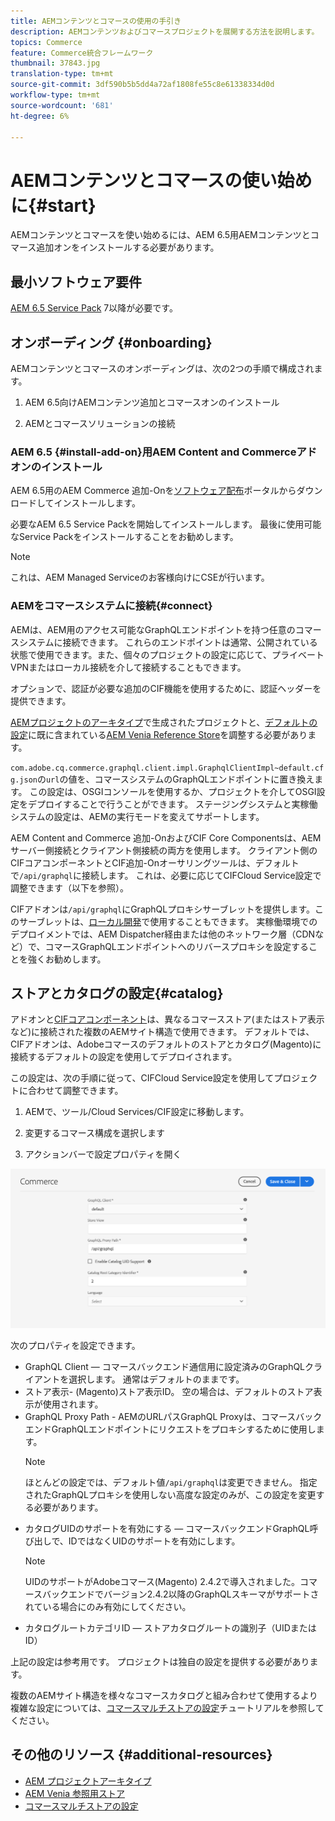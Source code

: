 ```yaml
---
title: AEMコンテンツとコマースの使用の手引き
description: AEMコンテンツおよびコマースプロジェクトを展開する方法を説明します。
topics: Commerce
feature: Commerce統合フレームワーク
thumbnail: 37843.jpg
translation-type: tm+mt
source-git-commit: 3df590b5b5dd4a72af1808fe55c8e61338334d0d
workflow-type: tm+mt
source-wordcount: '681'
ht-degree: 6%

---
```


# AEMコンテンツとコマースの使い始めに{#start}

AEMコンテンツとコマースを使い始めるには、AEM 6.5用AEMコンテンツとコマース追加オンをインストールする必要があります。

## 最小ソフトウェア要件

[AEM 6.5 Service Pack](https://experience.adobe.com/#/downloads/content/software-distribution/en/aem.html) 7以降が必要です。

## オンボーディング {#onboarding}

AEMコンテンツとコマースのオンボーディングは、次の2つの手順で構成されます。

1. AEM 6.5向けAEMコンテンツ追加とコマースオンのインストール

2. AEMとコマースソリューションの接続

### AEM 6.5 {#install-add-on}用AEM Content and Commerceアドオンのインストール

AEM 6.5用のAEM Commerce 追加-Onを[ソフトウェア配布](https://experience.adobe.com/#/downloads/content/software-distribution/en/aem.html)ポータルからダウンロードしてインストールします。

必要なAEM 6.5 Service Packを開始してインストールします。 最後に使用可能なService Packをインストールすることをお勧めします。

>[!NOTE]
>
>これは、AEM Managed Serviceのお客様向けにCSEが行います。

### AEMをコマースシステムに接続{#connect}

AEMは、AEM用のアクセス可能なGraphQLエンドポイントを持つ任意のコマースシステムに接続できます。 これらのエンドポイントは通常、公開されている状態で使用できます。また、個々のプロジェクトの設定に応じて、プライベートVPNまたはローカル接続を介して接続することもできます。

オプションで、認証が必要な追加のCIF機能を使用するために、認証ヘッダーを提供できます。

[AEMプロジェクトのアーキタイプ](https://github.com/adobe/aem-project-archetype)で生成されたプロジェクトと、[デフォルトの設定](https://github.com/adobe/aem-cif-guides-venia/blob/main/ui.config/src/main/content/jcr_root/apps/venia/osgiconfig/config/com.adobe.cq.commerce.graphql.client.impl.GraphqlClientImpl~default.cfg.json)に既に含まれている[AEM Venia Reference Store](https://github.com/adobe/aem-cif-guides-venia)を調整する必要があります。

`com.adobe.cq.commerce.graphql.client.impl.GraphqlClientImpl~default.cfg.json`の`url`の値を、コマースシステムのGraphQLエンドポイントに置き換えます。 この設定は、OSGIコンソールを使用するか、プロジェクトを介してOSGI設定をデプロイすることで行うことができます。 ステージングシステムと実稼働システムの設定は、AEMの実行モードを変えてサポートします。

AEM Content and Commerce 追加-OnおよびCIF Core Componentsは、AEMサーバー側接続とクライアント側接続の両方を使用します。 クライアント側のCIFコアコンポーネントとCIF追加-Onオーサリングツールは、デフォルトで`/api/graphql`に接続します。 これは、必要に応じてCIFCloud Service設定で調整できます（以下を参照）。

CIFアドオンは`/api/graphql`にGraphQLプロキシサーブレットを提供します。このサーブレットは、[ローカル開発](develop.md)で使用することもできます。 実稼働環境でのデプロイメントでは、AEM Dispatcher経由または他のネットワーク層（CDNなど）で、コマースGraphQLエンドポイントへのリバースプロキシを設定することを強くお勧めします。

## ストアとカタログの設定{#catalog}

アドオンと[CIFコアコンポーネント](https://github.com/adobe/aem-core-cif-components)は、異なるコマースストア(またはストア表示など)に接続された複数のAEMサイト構造で使用できます。 デフォルトでは、CIFアドオンは、Adobeコマースのデフォルトのストアとカタログ(Magento)に接続するデフォルトの設定を使用してデプロイされます。

この設定は、次の手順に従って、CIFCloud Service設定を使用してプロジェクトに合わせて調整できます。

1. AEMで、ツール/Cloud Services/CIF設定に移動します。

2. 変更するコマース構成を選択します

3. アクションバーで設定プロパティを開く

![CIFCloud Servicesの設定](/help/commerce/cif/assets/cif-cloud-service-config.png)

次のプロパティを設定できます。

- GraphQL Client — コマースバックエンド通信用に設定済みのGraphQLクライアントを選択します。 通常はデフォルトのままです。
- ストア表示- (Magento)ストア表示ID。 空の場合は、デフォルトのストア表示が使用されます。
- GraphQL Proxy Path - AEMのURLパスGraphQL Proxyは、コマースバックエンドGraphQLエンドポイントにリクエストをプロキシするために使用します。
   >[!NOTE]
   >
   > ほとんどの設定では、デフォルト値`/api/graphql`は変更できません。 指定されたGraphQLプロキシを使用しない高度な設定のみが、この設定を変更する必要があります。
- カタログUIDのサポートを有効にする — コマースバックエンドGraphQL呼び出しで、IDではなくUIDのサポートを有効にします。
   >[!NOTE]
   >
   > UIDのサポートがAdobeコマース(Magento) 2.4.2で導入されました。コマースバックエンドでバージョン2.4.2以降のGraphQLスキーマがサポートされている場合にのみ有効にしてください。
- カタログルートカテゴリID — ストアカタログルートの識別子（UIDまたはID）

上記の設定は参考用です。 プロジェクトは独自の設定を提供する必要があります。

複数のAEMサイト構造を様々なコマースカタログと組み合わせて使用するより複雑な設定については、[コマースマルチストアの設定](configuring/multi-store-setup.md)チュートリアルを参照してください。

## その他のリソース {#additional-resources}

- [AEM プロジェクトアーキタイプ](https://github.com/adobe/aem-project-archetype)
- [AEM Venia 参照用ストア](https://github.com/adobe/aem-cif-guides-venia)
- [コマースマルチストアの設定](configuring/multi-store-setup.md)
